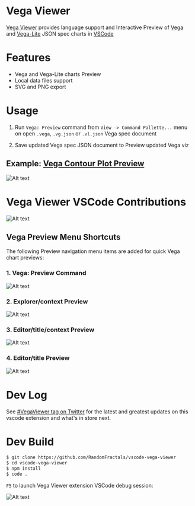# Vega Viewer

[Vega Viewer](https://marketplace.visualstudio.com/items?itemName=RandomFractalsInc.vscode-vega-viewer) provides language support and
Interactive Preview of [Vega](https://vega.github.io/vega/) 
and [Vega-Lite](https://vega.github.io/vega-lite/) JSON spec charts 
in [VSCode](https://github.com/Microsoft/vscode)

# Features

- Vega and Vega-Lite charts Preview
- Local data files support
- SVG and PNG export

# Usage 

1. Run `Vega: Preview` command from `View -> Command Pallette...` menu 
on open `.vega`, `.vg.json` or `.vl.json` Vega spec document

2. Save updated Vega spec JSON document to Preview updated Vega viz

## Example: [Vega Contour Plot Preview](https://vega.github.io/vega/examples/contour-plot/)

![Alt text](https://github.com/RandomFractals/vscode-vega-viewer/blob/master/images/vega-viewer-contour.png?raw=true 
 "Vega Viewer Contour Plot Preview")

# Vega Viewer VSCode Contributions

![Alt text](https://github.com/RandomFractals/vscode-vega-viewer/blob/master/images/vega-viewer-contributions.png?raw=true 
 "Vega Viewer VSCode Contributions")

## Vega Preview Menu Shortcuts

The following Preview navigation menu items are added for quick Vega chart previews:

### 1. Vega: Preview Command

![Alt text](https://github.com/RandomFractals/vscode-vega-viewer/blob/master/images/vega-viewer-preview-command.png?raw=true 
 "Vega: Preview Command")

### 2. Explorer/context Preview

![Alt text](https://github.com/RandomFractals/vscode-vega-viewer/blob/master/images/vega-viewer-explorer-context-preview.png?raw=true 
 "Explorer/context Preview")

### 3. Editor/title/context Preview

![Alt text](https://github.com/RandomFractals/vscode-vega-viewer/blob/master/images/vega-viewer-editor-title-preview.png?raw=true 
 "Editor/title Preview")

### 4. Editor/title Preview

![Alt text](https://github.com/RandomFractals/vscode-vega-viewer/blob/master/images/vega-viewer-editor-title-context-preview.png?raw=true 
 "Editor/title/context Preview")

# Dev Log

See [#VegaViewer tag on Twitter](https://twitter.com/hashtag/vegaviewer?f=tweets&vertical=default&src=hash) for the latest and greatest updates on this vscode extension and what's in store next.

# Dev Build

```bash
$ git clone https://github.com/RandomFractals/vscode-vega-viewer
$ cd vscode-vega-viewer
$ npm install
$ code .
```
`F5` to launch Vega Viewer extension VSCode debug session:

![Alt text](https://github.com/RandomFractals/vscode-vega-viewer/blob/master/images/vscode-vega-viewer-dev-screen.png?raw=true 
 "Vega Viewer Dev Preview")

